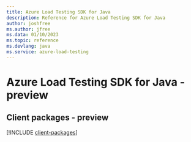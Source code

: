 ```yaml
---
title: Azure Load Testing SDK for Java
description: Reference for Azure Load Testing SDK for Java
author: joshfree
ms.author: jfree
ms.data: 01/10/2023
ms.topic: reference
ms.devlang: java
ms.service: azure-load-testing
---
```

# Azure Load Testing SDK for Java - preview

## Client packages - preview
[!INCLUDE [client-packages](load-testing-client-index.md)]